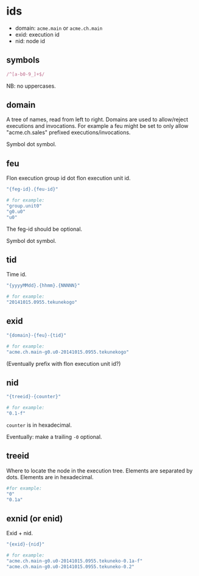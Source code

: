
# ids

* domain: `acme.main` or `acme.ch.main`
* exid: execution id
* nid: node id

## symbols

```ruby
/^[a-b0-9_]+$/
```

NB: no uppercases.

## domain

A tree of names, read from left to right. Domains are used to allow/reject executions and invocations. For example a feu might be set to only allow "acme.ch.sales" prefixed executions/invocations.

Symbol dot symbol.

## feu

Flon execution group id dot flon execution unit id.

```ruby
"{feg-id}.{feu-id}"

# for example:
"group.unit0"
"g0.u0"
"u0"
```
The feg-id should be optional.

Symbol dot symbol.

## tid

Time id.

```ruby
"{yyyyMMdd}.{hhmm}.{NNNNN}"

# for example:
"20141015.0955.tekunekogo"
```

## exid

```ruby
"{domain}-{feu}-{tid}"

# for example:
"acme.ch.main-g0.u0-20141015.0955.tekunekogo"
```
(Eventually prefix with flon execution unit id?)

## nid

```ruby
"{treeid}-{counter}"

# for example:
"0.1-f"
```

`counter` is in hexadecimal.

Eventually: make a trailing `-0` optional.

## treeid

Where to locate the node in the execution tree. Elements are separated by dots. Elements are in hexadecimal.

```ruby
#for example:
"0"
"0.1a"
```

## exnid (or enid)

Exid + nid.

```ruby
"{exid}-{nid}"

# for example:
"acme.ch.main-g0.u0-20141015.0955.tekuneko-0.1a-f"
"acme.ch.main-g0.u0-20141015.0955.tekuneko-0.2"
```

